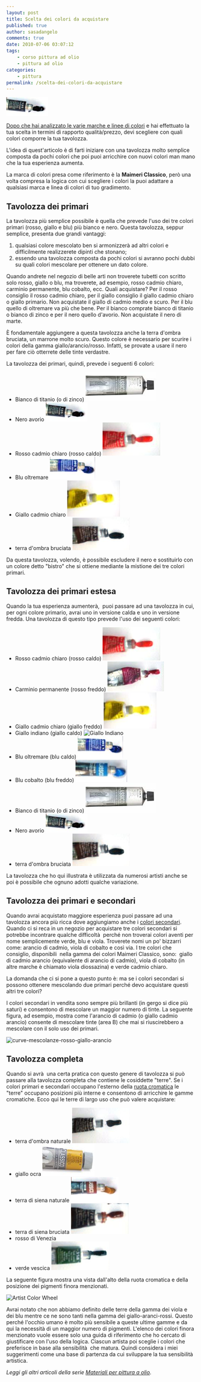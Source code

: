 ```yaml
---
layout: post
title: Scelta dei colori da acquistare
published: true
author: sasadangelo
comments: true
date: 2010-07-06 03:07:12
tags:
    - corso pittura ad olio
    - pittura ad olio
categories:
    - pittura
permalink: /scelta-dei-colori-da-acquistare
---
```


![nero avorio maimeri classico](/wp-content/uploads/nero-avorio-maimeri-classico1.jpg "nero avorio maimeri classico")

[Dopo che hai analizzato le varie marche e linee di colori](https://www.disegnoepittura.it/colori-ad-olio/ "Colori ad Olio") e hai effettuato la tua scelta in termini di rapporto qualità/prezzo, devi scegliere con quali colori comporre la tua tavolozza.

L'idea di quest'articolo è di farti iniziare con una tavolozza molto semplice composta da pochi colori che poi puoi arricchire con nuovi colori man mano che la tua esperienza aumenta.

La marca di colori presa come riferimento è la **Maimeri Classico**, però una volta compresa la logica con cui scegliere i colori la puoi adattare a qualsiasi marca e linea di colori di tuo gradimento. 

## Tavolozza dei primari

La tavolozza più semplice possibile è quella che prevede l'uso dei tre colori primari (rosso, giallo e blu) più bianco e nero. Questa tavolozza, seppur semplice, presenta due grandi vantaggi:

1. qualsiasi colore mescolato ben si armonizzerà ad altri colori e difficilmente realizzerete dipinti che stonano;
2. essendo una tavolozza composta da pochi colori si avranno pochi dubbi su quali colori mescolare per ottenere un dato colore.

Quando andrete nel negozio di belle arti non troverete tubetti con scritto solo rosso, giallo o blu, ma troverete, ad esempio, rosso cadmio chiaro, carminio permanente, blu cobalto, ecc. Quali acquistare? Per il rosso consiglio il rosso cadmio chiaro, per il giallo consiglio il giallo cadmio chiaro o giallo primario. Non acquistate il giallo di cadmio medio e scuro. Per il blu quello di oltremare va più che bene. Per il bianco comprate bianco di titanio o bianco di zinco e per il nero quello d'avorio. Non acquistate il nero di marte.

È fondamentale aggiungere a questa tavolozza anche la terra d'ombra bruciata, un marrone molto scuro. Questo colore è necessario per scurire i colori della gamma giallo/arancio/rosso. Infatti, se provate a usare il nero per fare ciò otterrete delle tinte verdastre.

La tavolozza dei primari, quindi, prevede i seguenti 6 colori:

- Bianco di titanio (o di zinco) ![bianco titanio maimeri classico](/wp-content/uploads/bianco-titanio-maimeri-classico.jpg "bianco titanio maimeri classico")
- Nero avorio ![nero avorio maimeri classico](/wp-content/uploads/nero-avorio-maimeri-classico1.jpg "nero avorio maimeri classico")
- Rosso cadmio chiaro (rosso caldo) ![rosso-cadmio-chiaro-maimeri-classico](/wp-content/uploads/rosso-cadmio-chiaro-maimeri-classico.jpg "rosso-cadmio-chiaro-maimeri-classico")
- Blu oltremare ![blu-oltremare chiaro maimeri classico](/wp-content/uploads/blu-oltremare-chiaro-maimeri-classico.jpg "blu oltremare chiaro maimeri classico")
- Giallo cadmio chiaro ![giallo cadmio chiaro maimeri classico](/wp-content/uploads/giallo-cadmio-chiaro-maimeri-classico.jpg "giallo cadmio chiaro maimeri classico")
- terra d'ombra bruciata ![terra ombra bruciata maimeri classico](/wp-content/uploads/terra-ombra-bruciata-maimeri-classico.jpg "terra ombra bruciata maimeri classico")

Da questa tavolozza, volendo, è possibile escludere il nero e sostituirlo con un colore detto "bistro" che si ottiene mediante la mistione dei tre colori primari.

## Tavolozza dei primari estesa

Quando la tua esperienza aumenterà,  puoi passare ad una tavolozza in cui, per ogni colore primario, avrai uno in versione calda e uno in versione fredda. Una tavolozza di questo tipo prevede l'uso dei seguenti colori:

- Rosso cadmio chiaro (rosso caldo) ![rosso-cadmio-chiaro-maimeri-classico](/wp-content/uploads/rosso-cadmio-chiaro-maimeri-classico.jpg "rosso-cadmio-chiaro-maimeri-classico")
- Carminio permanente (rosso freddo) ![carminio alzarina maimeri classico](/wp-content/uploads/carminio-alzarina-maimeri-classico.jpg "carminio alzarina maimeri classico")
- Giallo cadmio chiaro (giallo freddo) ![giallo cadmio chiaro maimeri classico](/wp-content/uploads/giallo-cadmio-chiaro-maimeri-classico.jpg "giallo cadmio chiaro maimeri classico")
- Giallo indiano (giallo caldo) ![Giallo Indiano](https://www.disegnoepittura.it/wp-content/uploads/giallo-indiano.jpg "Giallo Indiano")
- Blu oltremare (blu caldo) ![blu-oltremare chiaro maimeri classico](/wp-content/uploads/blu-oltremare-chiaro-maimeri-classico.jpg "blu oltremare chiaro maimeri classico")
- Blu cobalto (blu freddo) ![blu cobalto chiaro maimeri classico](/wp-content/uploads/blu-cobalto-chiaro-maimeri-classico.jpg "blu cobalto chiaro maimeri classico")
- Bianco di titanio (o di zinco) ![bianco titanio maimeri classico](/wp-content/uploads/bianco-titanio-maimeri-classico.jpg "bianco titanio maimeri classico")
- Nero avorio ![nero avorio maimeri classico](/wp-content/uploads/nero-avorio-maimeri-classico1.jpg "nero avorio maimeri classico")
- terra d'ombra bruciata ![terra ombra bruciata maimeri classico](/wp-content/uploads/terra-ombra-bruciata-maimeri-classico.jpg "terra ombra bruciata maimeri classico")

La tavolozza che ho qui illustrata è utilizzata da numerosi artisti anche se poi è possibile che ognuno adotti qualche variazione.

## Tavolozza dei primari e secondari

Quando avrai acquistato maggiore esperienza puoi passare ad una tavolozza ancora più ricca dove aggiungiamo anche i [colori secondari](https://www.disegnoepittura.it/colori-primari-secondari-complementari/). Quando ci si reca in un negozio per acquistare tre colori secondari si potrebbe incontrare qualche difficoltà  perché non troverai colori aventi per nome semplicemente verde, blu e viola. Troverete nomi un po' bizzarri come: arancio di cadmio, viola di cobalto e così via. I tre colori che consiglio, disponibili  nella gamma dei colori Maimeri Classico, sono:  giallo di cadmio arancio (equivalente di arancio di cadmio), viola di cobalto (in altre marche è chiamato viola diossazina) e verde cadmio chiaro.

La domanda che ci si pone a questo punto è: ma se i colori secondari si possono ottenere mescolando due primari perché devo acquistare questi altri tre colori?

I colori secondari in vendita sono sempre più brillanti (in gergo si dice più saturi) e consentono di mescolare un maggior numero di tinte. La seguente figura, ad esempio, mostra come l'arancio di cadmio (o giallo cadmio arancio) consente di mescolare tinte (area B) che mai si riuscirebbero a mescolare con il solo uso dei primari.

![curve-mescolanze-rosso-giallo-arancio](https://www.disegnoepittura.it/wp-content/uploads/curve-mescolanze-rosso-giallo-arancio.jpg "curve-mescolanze-rosso-giallo-arancio")

## Tavolozza completa

Quando si avrà  una certa pratica con questo genere di tavolozza si può passare alla tavolozza completa che contiene le cosiddette "terre". Se i colori primari e secondari occupano l'esterno della [ruota cromatica](https://www.disegnoepittura.it/colori-primari-secondari-complementari/) le "terre" occupano posizioni più interne e consentono di arricchire le gamme cromatiche. Ecco qui le terre di largo uso che può valere acquistare:

- terra d'ombra naturale ![terra ombra naturale maimeri classico](/wp-content/uploads/terra-ombra-naturale-maimeri-classico.jpg "terra ombra naturale maimeri classico")
- giallo ocra ![giallo ocra maimeri classico](/wp-content/uploads/giallo-ocra-maimeri-classico.jpg "giallo ocra maimeri classico")
- terra di siena naturale ![terra siena naturale maimeri classico](/wp-content/uploads/terra-siena-naturale-maimeri-classico.jpg "terra siena naturale maimeri classico")
- terra di siena bruciata ![terra siena bruciata maimeri classico](/wp-content/uploads/terra-siena-bruciata-maimeri-classico.jpg "terra siena bruciata maimeri classico")
- rosso di Venezia
- verde vescica ![verde vescica maimeri classico](/wp-content/uploads/verde-vescica-maimeri-classico.jpg "verde vescica maimeri classico")

La seguente figura mostra una vista dall'alto della ruota cromatica e della posizione dei pigmenti finora menzionati.

![Artist Color Wheel](https://www.disegnoepittura.it/wp-content/uploads/artist-color-wheel.jpg "Artist Color Wheel")

Avrai notato che non abbiamo definito delle terre della gamma dei viola e dei blu mentre ce ne sono tanti nella gamma dei giallo-aranci-rossi. Questo perché l'occhio umano è molto più sensibile a queste ultime gamme e da qui la necessità di un maggior numero di pigmenti. L'elenco dei colori finora menzionato vuole essere solo una guida di riferimento che ho cercato di giustificare con l'uso della logica. Ciascun artista poi sceglie i colori che preferisce in base alla sensibilità  che matura. Quindi considera i miei suggerimenti come una base di partenza da cui sviluppare la tua sensibilità  artistica.

_Leggi gli altri articoli della serie [Materiali per pittura a olio](https://www.disegnoepittura.it/materiali-per-pittura-ad-olio/ "Materiali per pittura ad olio")._
